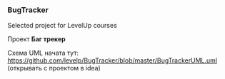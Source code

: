 ### BugTracker
Selected project for LevelUp courses

Проект **Баг трекер**

Схема UML начата тут: https://github.com/levelp/BugTracker/blob/master/BugTrackerUML.uml  (открывать с проектом в idea)
